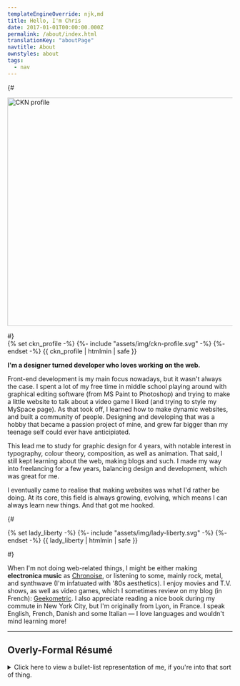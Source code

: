 ```yaml
---
templateEngineOverride: njk,md
title: Hello, I'm Chris
date: 2017-01-01T00:00:00.000Z
permalink: /about/index.html
translationKey: "aboutPage"
navtitle: About
ownstyles: about
tags:
  - nav
---
```


{# <div class="u-posRelative u-beforeCover u-afterCover u-floatRight u-displayInlineBlock u-marginBlockEnd--half u-marginInlineStart u-bg--currentColor about__image">
  <img src="/assets/img/profile.jpg" alt="CKN profile" width="512" height="512" class="u-zIndex--1 u-posRelative" onload="this.parentElement.className+=' about__image--loaded'">
</div> #}
<div class="about__profile u-posRelative u-floatLeft u-marginBlock--double u-marginInlineEnd--double">
  {% set ckn_profile -%}
  {%- include "assets/img/ckn-profile.svg" -%}
  {%- endset -%}
  {{ ckn_profile | htmlmin | safe }}
</div>

**I'm a designer turned developer who loves working on the web.**

Front-end development is my main focus nowadays, but it wasn't always the case. I spent a lot of my free time in middle school playing around with graphical editing software (from MS Paint to Photoshop) and trying to make a little website to talk about a video game I liked (and trying to style my MySpace page). As that took off, I learned how to make dynamic websites, and built a community of people. Designing and developing that was a hobby that became a passion project of mine, and grew far bigger than my teenage self could ever have anticipiated.

This lead me to study for graphic design for 4 years, with notable interest in typography, colour theory, composition, as well as animation. That said, I still kept learning about the web, making blogs and such. I made my way into freelancing for a few years, balancing design and development, which was great for me.

I eventually came to realise that making websites was what I'd rather be doing. At its core, this field is always growing, evolving, which means I can always learn new things. And that got me hooked.

<div aria-hidden="true" class="u-floatClear"></div>

{# <div class="about__lady-liberty u-posRelative u-floatRight u-marginBlockEnd--double u-marginInlineStart--double">
  {% set lady_liberty -%}
  {%- include "assets/img/lady-liberty.svg" -%}
  {%- endset -%}
  {{ lady_liberty | htmlmin | safe }}
</div> #}

When I'm not doing web-related things, I might be either making **electronica music** as [Chronoise](https://chronoise.com), or listening to some, mainly rock, metal, and synthwave (I'm infatuated with '80s aesthetics). I enjoy movies and T.V. shows, as well as video games, which I sometimes review on my blog (in French): [Geekometric](https://geekometric.com). I also appreciate reading a nice book during my commute in New York City, but I'm originally from Lyon, in France. I speak English, French, Danish and some Italian — I love languages and wouldn't mind learning more!

<hr class="u-floatClear">

## Overly-Formal Résumé

<details class="u-flow">
<summary class="fluid-type">Click here to view a bullet-list representation of me, if you're into that sort of thing.</summary>

<div>

### Skills

- **Development:** HTML5, CSS, JavaScript, PHP (OOP, WordPress), MySQL
- **Tools:** Git, Gulp, JAMstack (static sites with Hugo or Eleventy, on Netlify)
- **Design:** Photoshop, Illustrator, InDesign, Sketch
- **Motion Design:** After Effects, Premiere Pro, Cinema 4D

### Experience

- **2020:** senior front-end developer at MOJO PSG
- **2018–2019:** front-end developer at MOJO PSG
- **2015–2018:** freelance activity in digital marketing

### Education

- **2015:** Digital Transformation Certificate from HEC Paris
- **2014–2015:** motion design studies at e-artsup Paris
- **2011–2014:** graphic design studies at e-artsup Lyon

### Languages

- **English:** fluent
- **French:** fluent
- **Danish:** fluent
- **Italian:** intermediate
- *Also reads Cyrillic, Hiragana and Katakana*

### Interests

- **Daily intake:** tea or coffee, music, books, video games, movies, and T.V. shows
- **Geekometric:** personal blog reviewing movies, music, and games (since 2013)
- **Chronoise:** creating electronica music (since 2010)

### Legal Documents

- **Work:** United States "Green Card" holder

### Online

- [Twitter: @ckirknielsen](https://twitter.com/ckirknielsen)
- [GitHub: chriskirknielsen](https://github.com/chriskirknielsen)
- [CodePen: chriskirknielsen](https://codepen.io/chriskirknielsen)
- [Geekometric](https://geekometric.com) (static site built with Hugo, running on Netlify)
- [Chronoise](https://chronoise.com)

</div>
</details>